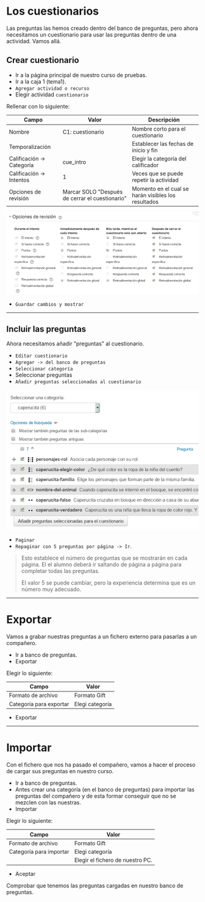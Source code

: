 
# Los cuestionarios

Las preguntas las hemos creado dentro del banco de preguntas, pero ahora necesitamos un cuestionario para usar las preguntas dentro de una actividad. Vamos allá.

## Crear cuestionario

* Ir a la página principal de nuestro curso de pruebas.
* Ir a la caja 1 (tema1).
* `Agregar actividad o recurso`
* Elegir actividad `cuestionario`

Rellenar con lo siguiente:

| Campo  | Valor            | Descripción |
| ------ | ---------------- | ----------- |
| Nombre | C1: cuestionario | Nombre corto para el cuestionario |
| Temporalización ||Establecer las fechas de inicio y fin |
| Calificación -> Categoría | cue_intro | Elegir la categoría del calificador |
| Calificación -> Intentos | 1 | Veces que se puede repetir la actividad
| Opciones de revisión | Marcar SOLO "Después de cerrar el cuestionario" | Momento en el cual se harán visibles los resultados |

![](./files/cuestionario-revision.png)

* `Guardar cambios y mostrar`

---

## Incluir las preguntas

Ahora necesitamos añadir "preguntas" al cuestionario.

* `Editar cuestionario`
* `Agregar -> del banco de preguntas`
* `Seleccionar categoría`
* Seleccionar preguntas
* `Añadir preguntas seleccionadas al cuestionario`

![](./files/cuestionario-seleccionar-preguntas.png)

* `Paginar`
* `Repaginar con 5 preguntas por página -> Ir`.

> Esto establece el número de preguntas que se mostrarán en cada página. El el alumno deberá ir saltando de página a página para completar todas las preguntas.
>
> El valor 5 se puede cambiar, pero la experiencia determina que es un número muy adecuado.


---

# Exportar

Vamos a grabar nuestras preguntas a un fichero externo para pasarlas a un compañero.

* Ir a banco de preguntas.
* Exportar

Elegir lo siguiente:

| Campo              | Valor     |
| ------------------ | --------- |
| Formato de archivo | Formato Gift |
| Categoría para exportar | Elegi categoría |

* Exportar

---

# Importar

Con el fichero que nos ha pasado el compañero, vamos a hacer el proceso de cargar sus preguntas en nuestro curso.

* Ir a banco de preguntas.
* Antes crear una categoría (en el banco de preguntas) para importar las preguntas del compañero y de esta formar conseguir que no se mezclen con las nuestras.
* Importar

Elegir lo siguiente:

| Campo              | Valor     |
| ------------------ | --------- |
| Formato de archivo | Formato Gift |
| Categoría para importar | Elegi categoría |
| |Elegir el fichero de nuestro PC. |

* Aceptar

Comprobar que tenemos las preguntas cargadas en nuestro banco de preguntas.
